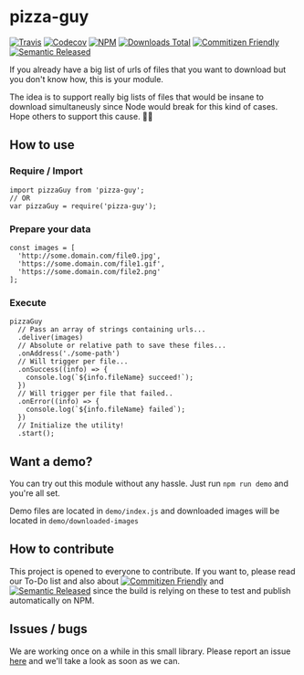 # pizza-guy
[![Travis](https://img.shields.io/travis/andresdavid90/pizza-guy.svg?style=flat-square)](https://travis-ci.org/andresdavid90/pizza-guy)
[![Codecov](https://img.shields.io/codecov/c/github/andresdavid90/pizza-guy.svg?style=flat-square)](https://codecov.io/github/andresdavid90/pizza-guy)
[![NPM](https://img.shields.io/npm/v/pizza-guy.svg?style=flat-square)](https://www.npmjs.com/package/pizza-guy)
[![Downloads Total](https://img.shields.io/npm/dt/pizza-guy.svg?style=flat-square)](https://www.npmjs.com/package/pizza-guy)
[![Commitizen Friendly](https://img.shields.io/badge/commitizen-friendly-brightgreen.svg)](http://commitizen.github.io/cz-cli/)
[![Semantic Released](https://img.shields.io/badge/%20%20%F0%9F%93%A6%F0%9F%9A%80-semantic--release-e10079.svg)](https://github.com/semantic-release/semantic-release)


If you already have a big list of urls of files that you want to download but you don't know how, this is your module.

The idea is to support really big lists of files that would be insane to download simultaneusly since Node would break for this kind of cases. Hope others to support this cause. ✌🏻

## How to use

### Require / Import

```
import pizzaGuy from 'pizza-guy';
// OR
var pizzaGuy = require('pizza-guy');
```

### Prepare your data
```
const images = [
  'http://some.domain.com/file0.jpg',
  'https://some.domain.com/file1.gif',
  'https://some.domain.com/file2.png'
];
```
### Execute
```
pizzaGuy
  // Pass an array of strings containing urls...
  .deliver(images)
  // Absolute or relative path to save these files...
  .onAddress('./some-path')
  // Will trigger per file...
  .onSuccess((info) => {
    console.log(`${info.fileName} succeed!`);
  })
  // Will trigger per file that failed..
  .onError((info) => {
    console.log(`${info.fileName} failed`);
  })
  // Initialize the utility!
  .start();
```

## Want a demo?
You can try out this module without any hassle. Just run `npm run demo` and you're all set.

Demo files are located in `demo/index.js` and downloaded images will be located in `demo/downloaded-images`

## How to contribute
This project is opened to everyone to contribute. If you want to, please read our To-Do list and also about [![Commitizen Friendly](https://img.shields.io/badge/commitizen-friendly-brightgreen.svg)](http://commitizen.github.io/cz-cli/) and
[![Semantic Released](https://img.shields.io/badge/%20%20%F0%9F%93%A6%F0%9F%9A%80-semantic--release-e10079.svg)](https://github.com/semantic-release/semantic-release) since the build is relying on these to test and publish automatically on NPM.

## Issues / bugs
We are working once on a while in this small library. Please report an issue [here](https://github.com/andresdavid90/pizza-guy/issues) and we'll take a look as soon as we can.
